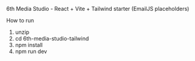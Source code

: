 6th Media Studio - React + Vite + Tailwind starter (EmailJS placeholders)

How to run
1. unzip
2. cd 6th-media-studio-tailwind
3. npm install
4. npm run dev

